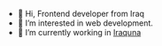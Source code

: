 - 👋 Hi, Frontend developer from Iraq
- 👀 I’m interested in web development.
- 🌱 I’m currently working in [Iraquna](https://github.com/iraquna)
<!---
ahmed-hassan23/ahmed-hassan23 is a ✨ special ✨ repository because its `README.md` (this file) appears on your GitHub profile.
You can click the Preview link to take a look at your changes.
--->

